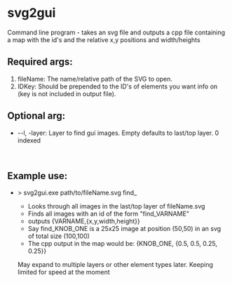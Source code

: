 # svg2gui
<p>Command line program - takes an svg file and outputs a cpp file containing a map with the id's and the relative x,y positions and width/heights</p>
<h2>Required args:</h2>
  <p><ol>
    <li>fileName: The name/relative path of the SVG to open.</li>
    <li>IDKey: Should be prepended to the ID's of elements you want info on (key is not included in output file).</li>
   </ol></p>
<h2>Optional arg:</h2>
  <p><ul>
    <li>--l, -layer: Layer to find gui images. Empty defaults to last/top layer. 0 indexed</li>
  </ul></p>
 <br>
<h2>Example use:</h2> <p><ul><li>> svg2gui.exe path/to/fileName.svg find_</li>
  <ul>
    <li>Looks through all images in the last/top layer of fileName.svg</li>
    <li>Finds all images with an id of the form "find_VARNAME"</li>
    <li>outputs {VARNAME,{x,y,width,height}}</li>
    <li>Say find_KNOB_ONE is a 25x25 image at position (50,50) in an svg of total size (100,100)</li>
    <li>The cpp output in the map would be: {KNOB_ONE, {0.5, 0.5, 0.25, 0.25}}</li>
  </ul>
</p>

<p>May expand to multiple layers or other element types later. Keeping limited for speed at the moment</p>
